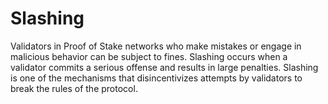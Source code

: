 # Slashing

Validators in Proof of Stake networks who make mistakes or engage in malicious behavior can be subject to fines. Slashing occurs when a validator commits a serious offense and results in large penalties. Slashing is one of the mechanisms that disincentivizes attempts by validators to break the rules of the protocol.
